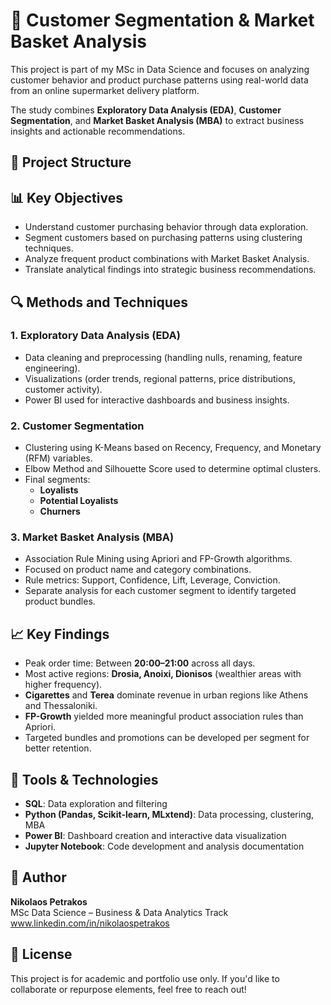 # 🛒 Customer Segmentation & Market Basket Analysis

This project is part of my MSc in Data Science and focuses on analyzing customer behavior and product purchase patterns using real-world data from an 
online supermarket delivery platform.

The study combines **Exploratory Data Analysis (EDA)**, **Customer Segmentation**, and **Market Basket Analysis (MBA)** to extract business insights and
actionable recommendations.

## 📁 Project Structure


## 📊 Key Objectives

- Understand customer purchasing behavior through data exploration.
- Segment customers based on purchasing patterns using clustering techniques.
- Analyze frequent product combinations with Market Basket Analysis.
- Translate analytical findings into strategic business recommendations.
  

## 🔍 Methods and Techniques

### 1. Exploratory Data Analysis (EDA)
- Data cleaning and preprocessing (handling nulls, renaming, feature engineering).
- Visualizations (order trends, regional patterns, price distributions, customer activity).
- Power BI used for interactive dashboards and business insights.

### 2. Customer Segmentation
- Clustering using K-Means based on Recency, Frequency, and Monetary (RFM) variables.
- Elbow Method and Silhouette Score used to determine optimal clusters.
- Final segments:
  - **Loyalists**
  - **Potential Loyalists**
  - **Churners**

### 3. Market Basket Analysis (MBA)
- Association Rule Mining using Apriori and FP-Growth algorithms.
- Focused on product name and category combinations.
- Rule metrics: Support, Confidence, Lift, Leverage, Conviction.
- Separate analysis for each customer segment to identify targeted product bundles.


## 📈 Key Findings

- Peak order time: Between **20:00–21:00** across all days.
- Most active regions: **Drosia, Anoixi, Dionisos** (wealthier areas with higher frequency).
- **Cigarettes** and **Terea** dominate revenue in urban regions like Athens and Thessaloniki.
- **FP-Growth** yielded more meaningful product association rules than Apriori.
- Targeted bundles and promotions can be developed per segment for better retention.


## 🧠 Tools & Technologies

- **SQL**: Data exploration and filtering
- **Python (Pandas, Scikit-learn, MLxtend)**: Data processing, clustering, MBA
- **Power BI**: Dashboard creation and interactive data visualization
- **Jupyter Notebook**: Code development and analysis documentation


## 📌 Author

**Nikolaos Petrakos**  
MSc Data Science – Business & Data Analytics Track  
www.linkedin.com/in/nikolaospetrakos


## 📜 License

This project is for academic and portfolio use only. If you'd like to collaborate or repurpose elements, feel free to reach out!
